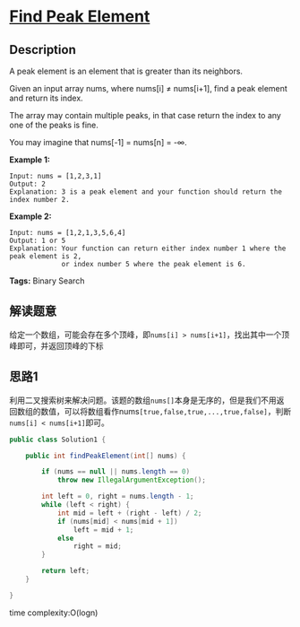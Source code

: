 # [Find Peak Element][title]

## Description

A peak element is an element that is greater than its neighbors.

Given an input array nums, where nums[i] ≠ nums[i+1], find a peak element and return its index.

The array may contain multiple peaks, in that case return the index to any one of the peaks is fine.

You may imagine that nums[-1] = nums[n] = -∞.

**Example 1:**

```
Input: nums = [1,2,3,1]
Output: 2
Explanation: 3 is a peak element and your function should return the index number 2.
```

**Example 2:**

```
Input: nums = [1,2,1,3,5,6,4]
Output: 1 or 5 
Explanation: Your function can return either index number 1 where the peak element is 2, 
             or index number 5 where the peak element is 6.
```

**Tags:** Binary Search

## 解读题意
给定一个数组，可能会存在多个顶峰，即`nums[i] > nums[i+1]`，找出其中一个顶峰即可，并返回顶峰的下标

## 思路1
利用二叉搜索树来解决问题。该题的数组`nums[]`本身是无序的，但是我们不用返回数组的数值，可以将数组看作nums`[true,false,true,...,true,false]`，判断`nums[i] < nums[i+1]`即可。

```java
public class Solution1 {

    public int findPeakElement(int[] nums) {

        if (nums == null || nums.length == 0)
            throw new IllegalArgumentException();

        int left = 0, right = nums.length - 1;
        while (left < right) {
            int mid = left + (right - left) / 2;
            if (nums[mid] < nums[mid + 1])
                left = mid + 1;
            else
                right = mid;
        }

        return left;
    }

}
```
time complexity:O(logn)


[title]: https://leetcode.com/problems/find-peak-element/description/